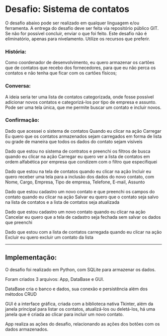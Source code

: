 # Desafio: Sistema de contatos 
 
O desafio abaixo pode ser realizado em qualquer linguagem e/ou ferramenta. A entrega do desafio deve ser feita via repositório público GIT. Se não for possível concluir, enviar o que foi feito. Este desafio não é eliminatório, apenas para nivelamento. Utilize os recursos que preferir. 
 
### História:
Como coordenador de desenvolvimento, eu quero armazenar os cartões que de contatos que recebo dos fornecedores, para que eu não perca os contatos e não tenha que ficar com os cartões físicos; 
 
### Conversa:
A ideia seria ter uma lista de contatos categorizada, onde fosse possível adicionar novos contatos e categorizá-los por tipo de empresa e assunto. Pode ser uma tela única, que me permite buscar um contato e incluir novos. 
 
### Confirmação:
Dado que acessei o sistema de contatos Quando eu clicar na ação Carregar Eu quero que os contatos armazenados sejam carregados em forma de lista ou grade de maneira que todos os dados do contato sejam visíveis 

Dado que estou no sistema de contratos e preenchi os filtros de busca quando eu clicar na ação Carregar eu quero ver a lista de contatos em ordem alfabética por empresa que condizem com o filtro que especifiquei 

Dado que estou na tela de contatos quando eu clicar na ação Incluir  eu quero receber uma tela para a inclusão dos dados do novo contato,  com Nome, Cargo, Empresa, Tipo de empresa, Telefone, E-mail, Assunto 

Dado que estou cadastro um novo contato e que preenchi os campos do contato quando eu clicar na ação Salvar eu quero que o contato seja salvo na lista de contatos e a lista de contatos seja atualizada 

Dado que estou cadastro um novo contato quando eu clicar na ação Cancelar  eu quero que a tela de cadastro seja fechada sem salvar os dados que preenchi 

Dado que estou com a lista de contatos carregada quando eu clicar na ação Excluir eu quero excluir um contato da lista 
 
________________________________________________________________________________________

## Implementação:
O desafio foi realizado em Python, com SQLite para armazenar os dados.

Foram criados 3 arquivos: App, DataBase e GUI.

DataBase cria o banco e dados, sua conexão e persistência além dos métodos CRUD

GUI é a interface gráfica, criada com a biblioteca nativa Tkinter, além da janela principal para listar os contatos, atualizá-los ou deletá-los, há uma janela que é criada ao clicar para incluir um novo contato.

App realiza as ações do desafio, relacionando as ações dos botões com os dados armazenados.
